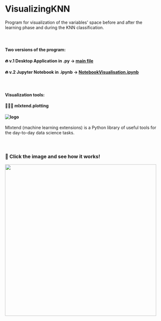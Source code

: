 # VisualizingKNN
Program for visualization of the variables' space before and after the learning phase and during the KNN classification.
#### </br>
####

#### Two versions of the program:
#### 🔥 v.1 Desktop Application in .py  -> [main file](https://github.com/axrozwadowska/VisualizingKNN/blob/master/main.py)
#### 🔥 v.2 Jupyter Notebook in .ipynb -> [NotebookVisualisation.ipynb](https://github.com/axrozwadowska/VisualizingKNN/blob/master/NotebookVisualisation.ipynb) 
#### </br>
#### Visualization tools:
#### 👩🏻‍🎨 mlxtend.plotting 
#### ![logo](https://user-images.githubusercontent.com/38247694/131038924-0465b0d7-ca59-43d2-a13b-ce72e200630e.png)
Mlxtend (machine learning extensions) is a Python library of useful tools for the day-to-day data science tasks.


#### </br> 

### 🎥  Click the image and see how it works!
[<img src="https://github.com/axrozwadowska/VisualizingKNN/blob/master/readme-source/Screenshot%202021-08-26%20at%2022.37.05.png?raw=true" width="500">](https://www.youtube.com/watch?v=5TTQDP2-OTg)
